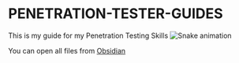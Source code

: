 # PENETRATION-TESTER-GUIDES

This is my guide for my Penetration Testing Skills
![Snake animation](https://github.com/thepiyushmalhotra/thepiyushmalhotra/blob/output/github-contribution-grid-snake.svg)

You can open all files from [Obsidian](https://github.com/obsidianmd)


